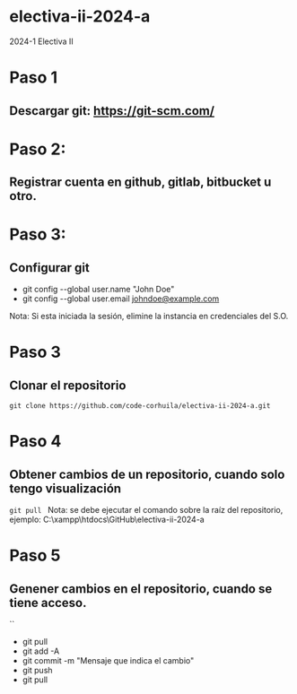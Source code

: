 # electiva-ii-2024-a
2024-1 Electiva II

# Paso 1
## Descargar git: https://git-scm.com/

# Paso 2: 
## Registrar cuenta en github, gitlab, bitbucket u otro.

# Paso 3:
## Configurar git 
- git config --global user.name "John Doe" 
- git config --global user.email johndoe@example.com

Nota: Si esta iniciada la sesión, elimine la instancia en credenciales del S.O.

# Paso 3
## Clonar el repositorio
``
git clone https://github.com/code-corhuila/electiva-ii-2024-a.git
`` 

# Paso 4
## Obtener cambios de un repositorio, cuando solo tengo visualización
``git pull
``
Nota: se debe ejecutar el comando sobre la raíz del repositorio, ejemplo: C:\xampp\htdocs\GitHub\electiva-ii-2024-a

# Paso 5
## Genener cambios en el repositorio, cuando se tiene acceso. 
``
- git pull
- git add -A
- git commit -m "Mensaje que indica el cambio"
- git push
- git pull
